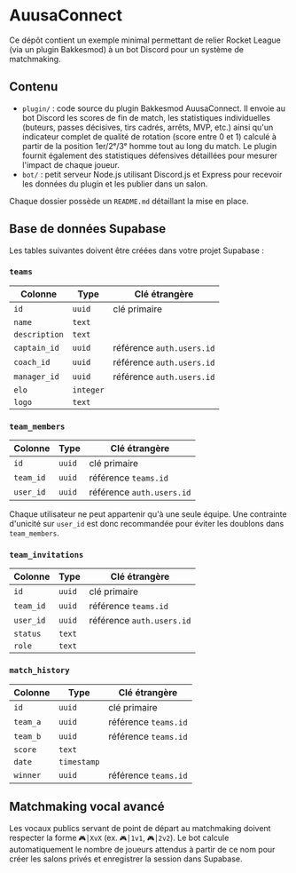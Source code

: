 # AuusaConnect

Ce dépôt contient un exemple minimal permettant de relier Rocket League (via un plugin Bakkesmod) à un bot Discord pour un système de matchmaking.

## Contenu

 - `plugin/` : code source du plugin Bakkesmod AuusaConnect. Il envoie au bot Discord les scores de fin de match, les statistiques individuelles (buteurs, passes décisives, tirs cadrés, arrêts, MVP, etc.) ainsi qu'un indicateur complet de qualité de rotation (score entre 0 et 1) calculé à partir de la position 1er/2ᵉ/3ᵉ homme tout au long du match. Le plugin fournit également des statistiques défensives détaillées pour mesurer l'impact de chaque joueur.
- `bot/` : petit serveur Node.js utilisant Discord.js et Express pour recevoir les données du plugin et les publier dans un salon.

Chaque dossier possède un `README.md` détaillant la mise en place.

## Base de données Supabase

Les tables suivantes doivent être créées dans votre projet Supabase :

### `teams`

| Colonne       | Type      | Clé étrangère            |
|--------------|-----------|--------------------------|
| `id`         | `uuid`    | clé primaire             |
| `name`       | `text`    |                          |
| `description`| `text`    |                          |
| `captain_id` | `uuid`    | référence `auth.users.id`|
| `coach_id`   | `uuid`    | référence `auth.users.id`|
| `manager_id` | `uuid`    | référence `auth.users.id`|
| `elo`        | `integer` |                          |
| `logo`       | `text`    |                          |

### `team_members`

| Colonne  | Type   | Clé étrangère           |
|----------|--------|-------------------------|
| `id`     | `uuid` | clé primaire            |
| `team_id`| `uuid` | référence `teams.id`    |
| `user_id`| `uuid` | référence `auth.users.id`|

Chaque utilisateur ne peut appartenir qu'à une seule équipe. Une contrainte d'unicité sur `user_id` est donc recommandée pour éviter les doublons dans `team_members`.

### `team_invitations`

| Colonne  | Type   | Clé étrangère           |
|----------|--------|-------------------------|
| `id`     | `uuid` | clé primaire            |
| `team_id`| `uuid` | référence `teams.id`    |
| `user_id`| `uuid` | référence `auth.users.id`|
| `status` | `text` |                         |
| `role`   | `text` |                         |

### `match_history`

| Colonne  | Type       | Clé étrangère       |
|----------|------------|--------------------|
| `id`     | `uuid`     | clé primaire       |
| `team_a` | `uuid`     | référence `teams.id`|
| `team_b` | `uuid`     | référence `teams.id`|
| `score`  | `text`     |                    |
| `date`   | `timestamp`|                    |
| `winner` | `uuid`     | référence `teams.id`|

## Matchmaking vocal avancé

Les vocaux publics servant de point de départ au matchmaking doivent respecter la forme `🎮│XvX` (ex. `🎮│1v1`, `🎮│2v2`). Le bot calcule automatiquement le nombre de joueurs attendus à partir de ce nom pour créer les salons privés et enregistrer la session dans Supabase.

